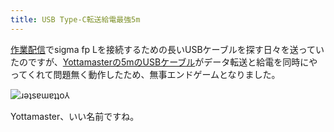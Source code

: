 ```yaml
---
title: USB Type-C転送給電最強5m
---
```

[作業配信](https://www.youtube.com/c/r7kamura)でsigma fp Lを接続するための長いUSBケーブルを探す日々を送っていたのですが、[Yottamasterの5mのUSBケーブル](https://www.amazon.co.jp/dp/B09Y1BY75P)がデータ転送と給電を同時にやってくれて問題無く動作したため、無事エンドゲームとなりました。

![](https://lh3.googleusercontent.com/UecZaS7lutMgGNB61N7OJVRT_lP8Hf50z3Ki2cqft3mQci4n2nsVzmURenv5PLIs2GYirTRFXAUw1PkL01yARYdiiF_y5Nj4b02quL6pStbQFwTGBzL0bjO0fJ0M6qg_WWp3D5j0RS_McmwpFWnxUhyZs3pYx4vM-rOMCTSttkSVrigWtmpvOoRIow "ɹǝʇsɐɯɐʇʇo⅄")

Yottamaster、いい名前ですね。
